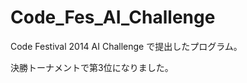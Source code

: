 Code_Fes_AI_Challenge
=====================

Code Festival 2014 AI Challenge で提出したプログラム。

決勝トーナメントで第3位になりました。
